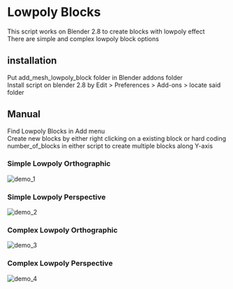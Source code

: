 # Lowpoly Blocks

This script works on Blender 2.8 to create blocks with lowpoly effect  
There are simple and complex lowpoly block options

## installation 
Put add_mesh_lowpoly_block folder in Blender addons folder  
Install script on blender 2.8 by Edit > Preferences > Add-ons > locate said folder  

## Manual
Find Lowpoly Blocks in Add menu  
Create new blocks by either right clicking on a existing block or hard coding number_of_blocks in either script to create multiple blocks along Y-axis

### Simple Lowpoly Orthographic  
![demo_1](https://imgur.com/XIU69Y0.png)  
  
### Simple Lowpoly Perspective    
![demo_2](https://imgur.com/Qif9S1d.png)  
  
### Complex Lowpoly Orthographic    
![demo_3](https://imgur.com/F6IwoJA.png)  
  
### Complex Lowpoly Perspective  
![demo_4](https://imgur.com/8OKrkok.png)
